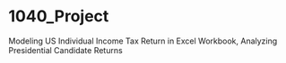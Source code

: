 # 1040_Project
Modeling US Individual Income Tax Return in Excel Workbook, Analyzing Presidential Candidate Returns
